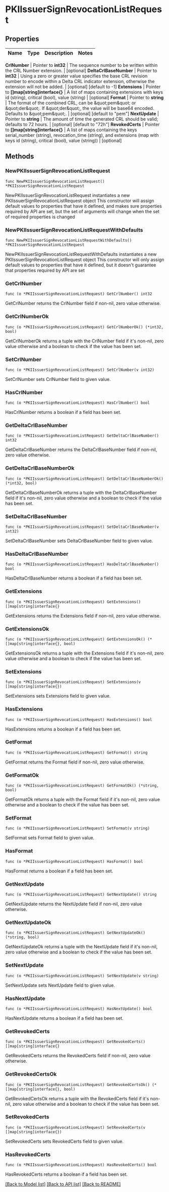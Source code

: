# PKIIssuerSignRevocationListRequest


## Properties

Name | Type | Description | Notes
------------ | ------------- | ------------- | -------------


**CrlNumber** | Pointer to **int32** | The sequence number to be written within the CRL Number extension. | [optional] 
**DeltaCrlBaseNumber** | Pointer to **int32** | Using a zero or greater value specifies the base CRL revision number to encode within a Delta CRL indicator extension, otherwise the extension will not be added. | [optional] [default to -1]
**Extensions** | Pointer to **[]map[string]interface{}** | A list of maps containing extensions with keys id (string), critical (bool), value (string) | [optional] 
**Format** | Pointer to **string** | The format of the combined CRL, can be \&quot;pem\&quot; or \&quot;der\&quot;. If \&quot;der\&quot;, the value will be base64 encoded. Defaults to \&quot;pem\&quot;. | [optional] [default to "pem"]
**NextUpdate** | Pointer to **string** | The amount of time the generated CRL should be valid; defaults to 72 hours. | [optional] [default to "72h"]
**RevokedCerts** | Pointer to **[]map[string]interface{}** | A list of maps containing the keys serial_number (string), revocation_time (string), and extensions (map with keys id (string), critical (bool), value (string)) | [optional] 



## Methods


### NewPKIIssuerSignRevocationListRequest

`func NewPKIIssuerSignRevocationListRequest() *PKIIssuerSignRevocationListRequest`

NewPKIIssuerSignRevocationListRequest instantiates a new PKIIssuerSignRevocationListRequest object
This constructor will assign default values to properties that have it defined,
and makes sure properties required by API are set, but the set of arguments
will change when the set of required properties is changed

### NewPKIIssuerSignRevocationListRequestWithDefaults

`func NewPKIIssuerSignRevocationListRequestWithDefaults() *PKIIssuerSignRevocationListRequest`

NewPKIIssuerSignRevocationListRequestWithDefaults instantiates a new PKIIssuerSignRevocationListRequest object
This constructor will only assign default values to properties that have it defined,
but it doesn't guarantee that properties required by API are set


### GetCrlNumber

`func (o *PKIIssuerSignRevocationListRequest) GetCrlNumber() int32`

GetCrlNumber returns the CrlNumber field if non-nil, zero value otherwise.

### GetCrlNumberOk

`func (o *PKIIssuerSignRevocationListRequest) GetCrlNumberOk() (*int32, bool)`

GetCrlNumberOk returns a tuple with the CrlNumber field if it's non-nil, zero value otherwise
and a boolean to check if the value has been set.

### SetCrlNumber

`func (o *PKIIssuerSignRevocationListRequest) SetCrlNumber(v int32)`

SetCrlNumber sets CrlNumber field to given value.


### HasCrlNumber

`func (o *PKIIssuerSignRevocationListRequest) HasCrlNumber() bool`

HasCrlNumber returns a boolean if a field has been set.




### GetDeltaCrlBaseNumber

`func (o *PKIIssuerSignRevocationListRequest) GetDeltaCrlBaseNumber() int32`

GetDeltaCrlBaseNumber returns the DeltaCrlBaseNumber field if non-nil, zero value otherwise.

### GetDeltaCrlBaseNumberOk

`func (o *PKIIssuerSignRevocationListRequest) GetDeltaCrlBaseNumberOk() (*int32, bool)`

GetDeltaCrlBaseNumberOk returns a tuple with the DeltaCrlBaseNumber field if it's non-nil, zero value otherwise
and a boolean to check if the value has been set.

### SetDeltaCrlBaseNumber

`func (o *PKIIssuerSignRevocationListRequest) SetDeltaCrlBaseNumber(v int32)`

SetDeltaCrlBaseNumber sets DeltaCrlBaseNumber field to given value.


### HasDeltaCrlBaseNumber

`func (o *PKIIssuerSignRevocationListRequest) HasDeltaCrlBaseNumber() bool`

HasDeltaCrlBaseNumber returns a boolean if a field has been set.




### GetExtensions

`func (o *PKIIssuerSignRevocationListRequest) GetExtensions() []map[string]interface{}`

GetExtensions returns the Extensions field if non-nil, zero value otherwise.

### GetExtensionsOk

`func (o *PKIIssuerSignRevocationListRequest) GetExtensionsOk() (*[]map[string]interface{}, bool)`

GetExtensionsOk returns a tuple with the Extensions field if it's non-nil, zero value otherwise
and a boolean to check if the value has been set.

### SetExtensions

`func (o *PKIIssuerSignRevocationListRequest) SetExtensions(v []map[string]interface{})`

SetExtensions sets Extensions field to given value.


### HasExtensions

`func (o *PKIIssuerSignRevocationListRequest) HasExtensions() bool`

HasExtensions returns a boolean if a field has been set.




### GetFormat

`func (o *PKIIssuerSignRevocationListRequest) GetFormat() string`

GetFormat returns the Format field if non-nil, zero value otherwise.

### GetFormatOk

`func (o *PKIIssuerSignRevocationListRequest) GetFormatOk() (*string, bool)`

GetFormatOk returns a tuple with the Format field if it's non-nil, zero value otherwise
and a boolean to check if the value has been set.

### SetFormat

`func (o *PKIIssuerSignRevocationListRequest) SetFormat(v string)`

SetFormat sets Format field to given value.


### HasFormat

`func (o *PKIIssuerSignRevocationListRequest) HasFormat() bool`

HasFormat returns a boolean if a field has been set.




### GetNextUpdate

`func (o *PKIIssuerSignRevocationListRequest) GetNextUpdate() string`

GetNextUpdate returns the NextUpdate field if non-nil, zero value otherwise.

### GetNextUpdateOk

`func (o *PKIIssuerSignRevocationListRequest) GetNextUpdateOk() (*string, bool)`

GetNextUpdateOk returns a tuple with the NextUpdate field if it's non-nil, zero value otherwise
and a boolean to check if the value has been set.

### SetNextUpdate

`func (o *PKIIssuerSignRevocationListRequest) SetNextUpdate(v string)`

SetNextUpdate sets NextUpdate field to given value.


### HasNextUpdate

`func (o *PKIIssuerSignRevocationListRequest) HasNextUpdate() bool`

HasNextUpdate returns a boolean if a field has been set.




### GetRevokedCerts

`func (o *PKIIssuerSignRevocationListRequest) GetRevokedCerts() []map[string]interface{}`

GetRevokedCerts returns the RevokedCerts field if non-nil, zero value otherwise.

### GetRevokedCertsOk

`func (o *PKIIssuerSignRevocationListRequest) GetRevokedCertsOk() (*[]map[string]interface{}, bool)`

GetRevokedCertsOk returns a tuple with the RevokedCerts field if it's non-nil, zero value otherwise
and a boolean to check if the value has been set.

### SetRevokedCerts

`func (o *PKIIssuerSignRevocationListRequest) SetRevokedCerts(v []map[string]interface{})`

SetRevokedCerts sets RevokedCerts field to given value.


### HasRevokedCerts

`func (o *PKIIssuerSignRevocationListRequest) HasRevokedCerts() bool`

HasRevokedCerts returns a boolean if a field has been set.









[[Back to Model list]](../README.md#documentation-for-models) [[Back to API list]](../README.md#documentation-for-api-endpoints) [[Back to README]](../README.md)


